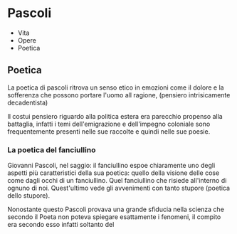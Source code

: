 # Pascoli
- Vita
- Opere 
- Poetica

## Poetica

La poetica di pascoli ritrova un senso etico in emozioni come il dolore e la sofferenza che possono portare l'uomo all ragione,
(pensiero intrisicamente decadentista)

Il costui pensiero riguardo alla politica estera era parecchio propenso alla battaglia, infatti i temi dell'emigrazione e dell'impegno coloniale sono frequentemente presenti nelle sue raccolte e quindi nelle sue poesie.

### La poetica del fanciullino

Giovanni Pascoli, nel saggio: il fanciullino espoe chiaramente uno degli aspetti più caratteristici della sua poetica: quello della visione delle cose come dagli occhi di un fanciullino. Quel fanciullino che risiede all'interno di ognuno di noi.
Quest'ultimo vede gli avvenimenti con tanto stupore (poetica dello stupore).

Nonostante questo Pascoli provava una grande sfiducia nella scienza che secondo il Poeta non poteva spiegare esattamente i fenomeni, il compito era secondo esso infatti soltanto del 
<!--stackedit_data:
eyJoaXN0b3J5IjpbNzQzNTU3MzIsLTE2Nzk2NzkyODFdfQ==
-->